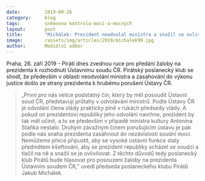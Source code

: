 ```yaml
---
date:         2019-09-26
category:     blog
tags:         sněmovna kontrola-moci-a-mocných
layout:       post
title:        "Michálek: Prezident neodvolal ministra a snažil se ovlivnit justici, Piráti proto zvednou ruce pro ústavní žalobu "
image:        /assets/img/articles/2019/michalek99.jpg
author:       Mediální odbor
---
```



Praha, 26. září 2019 - Piráti dnes zvednou ruce pro předání žaloby na prezidenta k rozhodnutí Ústavnímu soudu ČR. Pirátský poslanecký klub se shodl, že především v oblasti neodvolání ministra a zasahování do výkonu justice došlo ze strany prezidenta k hrubému porušení Ústavy ČR. 


> „První pro nás velice podstatný čin, který by měl posoudit Ústavní soud ČR, představují průtahy v odvolávání ministrů. Podle Ústavy ČR je odvolání člena vlády prakticky plně v rukách předsedy vlády. A pokud on prezidentovi republiky jeho odvolání navrhne, prezident by tak měl učinit, a to se především v případě ministra kultury Antonína Staňka nestalo. Druhým závažným činem porušujícím ústavu je pak podle nás snaha prezidenta zasáhnout do nezávislosti soudní moci. Nemůžeme přece připustit, aby se vysoké ústavní funkce staly předmětem kšeftování, aby se prezident republiky scházel se soudci a tlačil na ně a snažil se je ovlivňovat. Z těchto důvodů tedy poslanecký klub Pirátů bude hlasovat pro posouzení žaloby na prezidenta Ústavním soudem ČR,” uvedl předseda poslaneckého klubu Pirátů Jakub Michálek.
